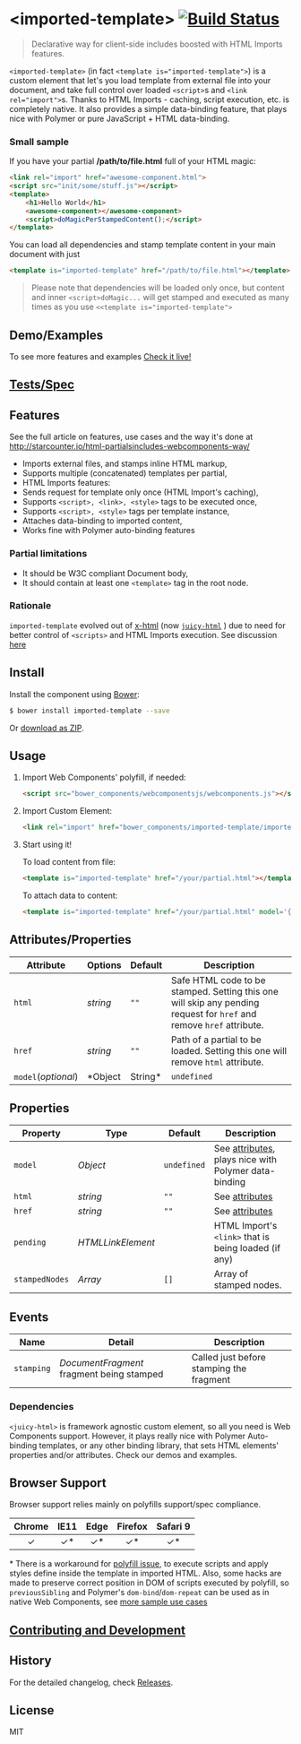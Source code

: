 &lt;imported-template&gt; [![Build Status](https://travis-ci.org/Juicy/imported-template.svg?branch=master)](https://travis-ci.org/Juicy/imported-template)
==============
> Declarative way for client-side includes boosted with HTML Imports features.

`<imported-template>` (in fact `<template is="imported-template">`) is a custom element that let's you load template from external file into your document, and take full control over loaded `<script>`s and `<link rel="import">`s. Thanks to HTML Imports - caching, script execution, etc. is completely native.
It also provides a simple data-binding feature, that plays nice with Polymer or pure JavaScript + HTML data-binding.

### Small sample

If you have your partial **/path/to/file.html** full of your HTML magic:
```html
<link rel="import" href="awesome-component.html">
<script src="init/some/stuff.js"></script>
<template>
	<h1>Hello World</h1>
	<awesome-component></awesome-component>
	<script>doMagicPerStampedContent();</script>
</template>
```
You can load all dependencies and stamp template content in your main document with just
```html
<template is="imported-template" href="/path/to/file.html"></template>
```

> Please note that dependencies will be loaded only once, but content and inner `<script>doMagic...` will get stamped and executed as many times as you use `<<template is="imported-template">`

## Demo/Examples

To see more features and examples
[Check it live!](http://juicy.github.io/imported-template/examples/index.html)

## [Tests/Spec](http://juicy.github.io/imported-template/test/)

## Features
See the full article on features, use cases and the way it's done at http://starcounter.io/html-partialsincludes-webcomponents-way/

 - Imports external files, and stamps inline HTML markup,
 - Supports multiple (concatenated) templates per partial,
 - HTML Imports features:
  - Sends request for template only once (HTML Import's caching),
  - Supports `<script>, <link>, <style>` tags to be executed once,
  - Supports `<script>, <style>` tags per template instance,
 - Attaches data-binding to imported content,
 - Works fine with Polymer auto-binding features


### Partial limitations

 - It should be W3C compliant Document body,
 - It should contain at least one `<template>` tag in the root node.

### Rationale

`imported-template` evolved out of [x-html](https://github.com/PuppetJs/x-html) (now [`juicy-html`](https://github.com/Juicy/juicy-html) ) due to need for better control of `<scripts>` and HTML Imports execution. See discussion [here](https://github.com/Juicy/juicy-html/issues/8)


## Install

Install the component using [Bower](http://bower.io/):

```sh
$ bower install imported-template --save
```

Or [download as ZIP](https://github.com/Juicy/imported-template/archive/master.zip).

## Usage

1. Import Web Components' polyfill, if needed:

    ```html
    <script src="bower_components/webcomponentsjs/webcomponents.js"></script>
    ```

2. Import Custom Element:

    ```html
    <link rel="import" href="bower_components/imported-template/imported-template.html"/>
    ```

3. Start using it!

	To load content from file:
    ```html
    <template is="imported-template" href="/your/partial.html"></template>
    ```
	To attach data to content:
    ```html
    <template is="imported-template" href="/your/partial.html" model='{"json":"data"}'></template>
	```

## Attributes/Properties

Attribute           | Options         | Default     | Description
---                 | ---             | ---         | ---
`html`              | *string*		  | `""`	    | Safe HTML code to be stamped. Setting this one will skip any pending request for `href` and remove `href` attribute.
`href`              | *string*		  | `""`	    | Path of a partial to be loaded. Setting this one will remove `html` attribute.
`model`(_optional_) | *Object|String* | `undefined` | Object (or `JSON.stringify`'ied Object) to be attached to every stamped (root) node

## Properties

Property       | Type              | Default       | Description
---            | ---               | ---           | ---
`model`        | *Object*          | `undefined`   | See [attributes](#Attributes), plays nice with Polymer data-binding
`html`         | *string*          | `""`	       | See [attributes](#Attributes)
`href`         | *string*          | `""`	       | See [attributes](#Attributes)
`pending`      | *HTMLLinkElement* |               | HTML Import's `<link>` that is being loaded (if any)
`stampedNodes` | *Array*           | `[]`          | Array of stamped nodes.

## Events

Name       | Detail                                    | Description
---        | ---                                       | ---
`stamping` | *DocumentFragment*	fragment being stamped | Called just before stamping the fragment

### Dependencies

`<juicy-html>` is framework agnostic custom element, so all you need is Web Components support. However, it plays really nice with Polymer Auto-binding templates, or any other binding library, that sets HTML elements' properties and/or attributes. Check our demos and examples.

## Browser Support

Browser support relies mainly on polyfills support/spec compliance.

| Chrome | IE11 | Edge | Firefox  | Safari 9 |
|:------:|:----:|:----:|:--------:|:--------:|
|  ✓     | ✓*   | ✓*   | ✓*       | ✓*       |

\* There is a workaround for [polyfill issue](https://github.com/webcomponents/webcomponentsjs/issues/470), to execute scripts and apply styles define inside the template in imported HTML. Also, some hacks are made to preserve correct position in DOM of scripts executed by polyfill, so `previousSibling` and Polymer's `dom-bind`/`dom-repeat` can be used as in native Web Components, see [more sample use cases](https://github.com/Juicy/imported-template/tree/master/test/use-cases)


## [Contributing and Development](CONTRIBUTING.md)

## History

For the detailed changelog, check [Releases](https://github.com/Juicy/imported-template/releases).

## License

MIT
